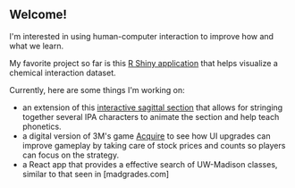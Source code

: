 ## Welcome!

I'm interested in using human-computer interaction to improve how and what we learn.

My favorite project so far is this [R Shiny application](https://github.com/jacoblarget/chemical-position-visualizer) that helps visualize a chemical interaction dataset.

Currently, here are some things I'm working on:
- an extension of this [interactive sagittal section](http://smu-facweb.smu.ca/~s0949176/sammy/) that allows for stringing together several IPA characters to animate the section and help teach phonetics.
- a digital version of 3M's game [Acquire](https://en.wikipedia.org/wiki/Acquire) to see how UI upgrades can improve gameplay by taking care of stock prices and counts so players can focus on the strategy.
- a React app that provides a effective search of UW-Madison classes, similar to that seen in [madgrades.com] 

<!---
jacoblarget/jacoblarget is a ✨ special ✨ repository because its `README.md` (this file) appears on your GitHub profile.
You can click the Preview link to take a look at your changes.

1. Ignore the GE Healthcare project
2. Pull up Shiny page from JR
3. Pull up Physics Simulator from Shreya
--->
